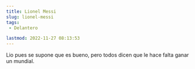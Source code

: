 ```yaml
---
title: Lionel Messi
slug: lionel-messi
tags: 
 - Delantero

lastmod: 2022-11-27 08:13:53
---
```


Lio pues se supone que es bueno, pero todos dicen que le hace falta ganar un mundial.